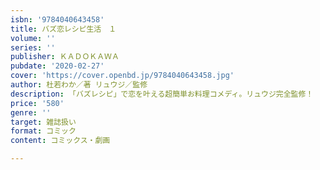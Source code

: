 ```yaml
---
isbn: '9784040643458'
title: バズ恋レシピ生活　１
volume: ''
series: ''
publisher: ＫＡＤＯＫＡＷＡ
pubdate: '2020-02-27'
cover: 'https://cover.openbd.jp/9784040643458.jpg'
author: 杜若わか／著 リュウジ／監修
description: 「バズレシピ」で恋を叶える超簡単お料理コメディ。リュウジ完全監修！
price: '580'
genre: ''
target: 雑誌扱い
format: コミック
content: コミックス・劇画

---
```

